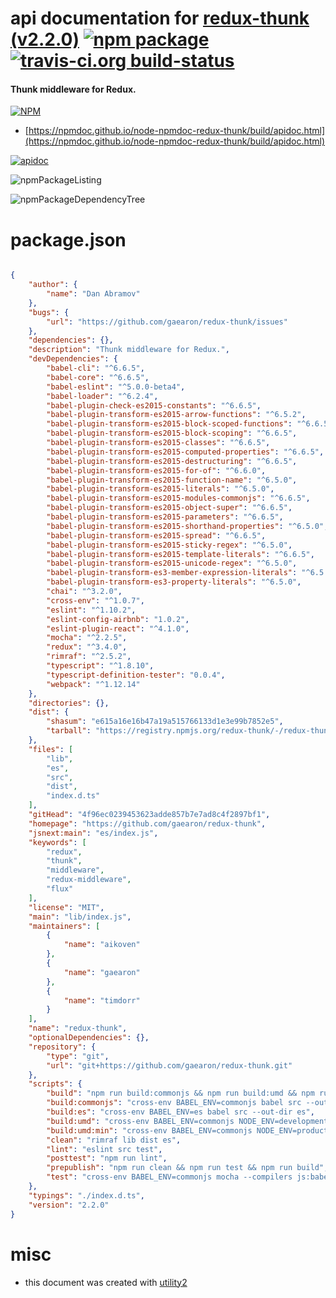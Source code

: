 # api documentation for  [redux-thunk (v2.2.0)](https://github.com/gaearon/redux-thunk)  [![npm package](https://img.shields.io/npm/v/npmdoc-redux-thunk.svg?style=flat-square)](https://www.npmjs.org/package/npmdoc-redux-thunk) [![travis-ci.org build-status](https://api.travis-ci.org/npmdoc/node-npmdoc-redux-thunk.svg)](https://travis-ci.org/npmdoc/node-npmdoc-redux-thunk)
#### Thunk middleware for Redux.

[![NPM](https://nodei.co/npm/redux-thunk.png?downloads=true&downloadRank=true&stars=true)](https://www.npmjs.com/package/redux-thunk)

- [https://npmdoc.github.io/node-npmdoc-redux-thunk/build/apidoc.html](https://npmdoc.github.io/node-npmdoc-redux-thunk/build/apidoc.html)

[![apidoc](https://npmdoc.github.io/node-npmdoc-redux-thunk/build/screenCapture.buildCi.browser.%252Ftmp%252Fbuild%252Fapidoc.html.png)](https://npmdoc.github.io/node-npmdoc-redux-thunk/build/apidoc.html)

![npmPackageListing](https://npmdoc.github.io/node-npmdoc-redux-thunk/build/screenCapture.npmPackageListing.svg)

![npmPackageDependencyTree](https://npmdoc.github.io/node-npmdoc-redux-thunk/build/screenCapture.npmPackageDependencyTree.svg)



# package.json

```json

{
    "author": {
        "name": "Dan Abramov"
    },
    "bugs": {
        "url": "https://github.com/gaearon/redux-thunk/issues"
    },
    "dependencies": {},
    "description": "Thunk middleware for Redux.",
    "devDependencies": {
        "babel-cli": "^6.6.5",
        "babel-core": "^6.6.5",
        "babel-eslint": "^5.0.0-beta4",
        "babel-loader": "^6.2.4",
        "babel-plugin-check-es2015-constants": "^6.6.5",
        "babel-plugin-transform-es2015-arrow-functions": "^6.5.2",
        "babel-plugin-transform-es2015-block-scoped-functions": "^6.6.5",
        "babel-plugin-transform-es2015-block-scoping": "^6.6.5",
        "babel-plugin-transform-es2015-classes": "^6.6.5",
        "babel-plugin-transform-es2015-computed-properties": "^6.6.5",
        "babel-plugin-transform-es2015-destructuring": "^6.6.5",
        "babel-plugin-transform-es2015-for-of": "^6.6.0",
        "babel-plugin-transform-es2015-function-name": "^6.5.0",
        "babel-plugin-transform-es2015-literals": "^6.5.0",
        "babel-plugin-transform-es2015-modules-commonjs": "^6.6.5",
        "babel-plugin-transform-es2015-object-super": "^6.6.5",
        "babel-plugin-transform-es2015-parameters": "^6.6.5",
        "babel-plugin-transform-es2015-shorthand-properties": "^6.5.0",
        "babel-plugin-transform-es2015-spread": "^6.6.5",
        "babel-plugin-transform-es2015-sticky-regex": "^6.5.0",
        "babel-plugin-transform-es2015-template-literals": "^6.6.5",
        "babel-plugin-transform-es2015-unicode-regex": "^6.5.0",
        "babel-plugin-transform-es3-member-expression-literals": "^6.5.0",
        "babel-plugin-transform-es3-property-literals": "^6.5.0",
        "chai": "^3.2.0",
        "cross-env": "^1.0.7",
        "eslint": "^1.10.2",
        "eslint-config-airbnb": "1.0.2",
        "eslint-plugin-react": "^4.1.0",
        "mocha": "^2.2.5",
        "redux": "^3.4.0",
        "rimraf": "^2.5.2",
        "typescript": "^1.8.10",
        "typescript-definition-tester": "0.0.4",
        "webpack": "^1.12.14"
    },
    "directories": {},
    "dist": {
        "shasum": "e615a16e16b47a19a515766133d1e3e99b7852e5",
        "tarball": "https://registry.npmjs.org/redux-thunk/-/redux-thunk-2.2.0.tgz"
    },
    "files": [
        "lib",
        "es",
        "src",
        "dist",
        "index.d.ts"
    ],
    "gitHead": "4f96ec0239453623adde857b7e7ad8c4f2897bf1",
    "homepage": "https://github.com/gaearon/redux-thunk",
    "jsnext:main": "es/index.js",
    "keywords": [
        "redux",
        "thunk",
        "middleware",
        "redux-middleware",
        "flux"
    ],
    "license": "MIT",
    "main": "lib/index.js",
    "maintainers": [
        {
            "name": "aikoven"
        },
        {
            "name": "gaearon"
        },
        {
            "name": "timdorr"
        }
    ],
    "name": "redux-thunk",
    "optionalDependencies": {},
    "repository": {
        "type": "git",
        "url": "git+https://github.com/gaearon/redux-thunk.git"
    },
    "scripts": {
        "build": "npm run build:commonjs && npm run build:umd && npm run build:umd:min && npm run build:es",
        "build:commonjs": "cross-env BABEL_ENV=commonjs babel src --out-dir lib",
        "build:es": "cross-env BABEL_ENV=es babel src --out-dir es",
        "build:umd": "cross-env BABEL_ENV=commonjs NODE_ENV=development webpack",
        "build:umd:min": "cross-env BABEL_ENV=commonjs NODE_ENV=production webpack",
        "clean": "rimraf lib dist es",
        "lint": "eslint src test",
        "posttest": "npm run lint",
        "prepublish": "npm run clean && npm run test && npm run build",
        "test": "cross-env BABEL_ENV=commonjs mocha --compilers js:babel-core/register --reporter spec test/*.js"
    },
    "typings": "./index.d.ts",
    "version": "2.2.0"
}
```



# misc
- this document was created with [utility2](https://github.com/kaizhu256/node-utility2)
